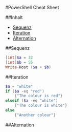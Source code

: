 #PowerShell Cheat Sheet

##Inhalt
- [Sequenz](#sequenz)
- [Iteration](#iteration)
- [Alternation](#alternation)

##Sequenz
``` powershell
[int]$a = 32
[int]$b = 55
Write-Host ($a + $b)
```

##Iteration
``` powershell
$a = "white"
if ($a -eq "red")
	{"The colour is red"}
elseif ($a -eq "white")
	{"The colour is white"}
else
	{"Another colour"}
```

##Alternation
